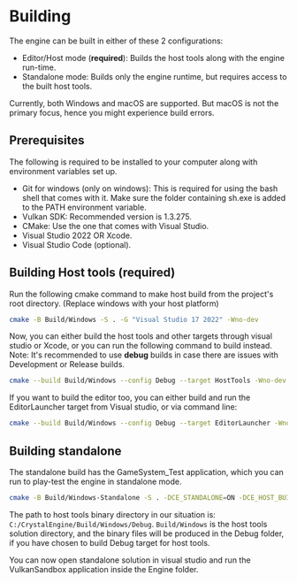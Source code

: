 # Building

The engine can be built in either of these 2 configurations:
* Editor/Host mode (**required**): Builds the host tools along with the engine run-time.
* Standalone mode: Builds only the engine runtime, but requires access to the built host tools.

Currently, both Windows and macOS are supported. But macOS is not the primary focus, hence you might experience build errors.

## Prerequisites

The following is required to be installed to your computer along with environment variables set up.

- Git for windows (only on windows): This is required for using the bash shell that comes with it. Make sure the folder containing sh.exe is added to the PATH environment variable.
- Vulkan SDK: Recommended version is 1.3.275.
- CMake: Use the one that comes with Visual Studio.
- Visual Studio 2022 OR Xcode.
- Visual Studio Code (optional).

## Building Host tools (required)

Run the following cmake command to make host build from the project's root directory. (Replace windows with your host platform)

```sh
cmake -B Build/Windows -S . -G "Visual Studio 17 2022" -Wno-dev
```

Now, you can either build the host tools and other targets through visual studio or Xcode, or you can run the following command to build instead. Note: It's recommended to use **debug** builds in case there are issues with Development or Release builds.

```sh
cmake --build Build/Windows --config Debug --target HostTools -Wno-dev
```

If you want to build the editor too, you can either build and run the EditorLauncher target from Visual studio, or via command line:

```sh
cmake --build Build/Windows --config Debug --target EditorLauncher -Wno-dev
```

## Building standalone

The standalone build has the GameSystem_Test application, which you can run to play-test the engine in standalone mode.

```sh
cmake -B Build/Windows-Standalone -S . -DCE_STANDALONE=ON -DCE_HOST_BUILD_DIR="<Path To host tools binary dir>" -DCMAKE_SYSTEM_NAME=Windows -Wno-Dev
```

The path to host tools binary directory in our situation is:
`C:/CrystalEngine/Build/Windows/Debug`. `Build/Windows` is the host tools solution directory, and the binary files will be produced in the Debug folder, if you have chosen to build Debug target for host tools.

You can now open standalone solution in visual studio and run the VulkanSandbox application inside the Engine folder.

